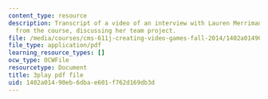 ```yaml
---
content_type: resource
description: Transcript of a video of an interview with Lauren Merriman, a student
  from the course, discussing her team project.
file: /media/courses/cms-611j-creating-video-games-fall-2014/1402a01490eb6dbae601f762d169db3d_Od21y3eAwUo.pdf
file_type: application/pdf
learning_resource_types: []
ocw_type: OCWFile
resourcetype: Document
title: 3play pdf file
uid: 1402a014-90eb-6dba-e601-f762d169db3d
---
```

